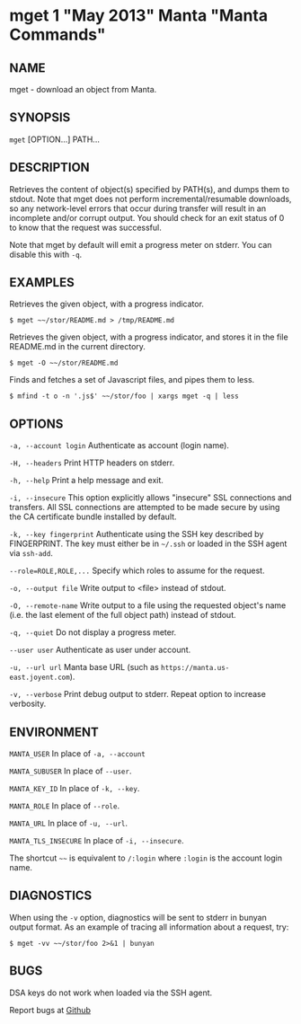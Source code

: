mget 1 "May 2013" Manta "Manta Commands"
=======================================

NAME
----

mget - download an object from Manta.

SYNOPSIS
--------

`mget` [OPTION...] PATH...

DESCRIPTION
-----------

Retrieves the content of object(s) specified by PATH(s), and dumps them to
stdout.  Note that mget does not perform incremental/resumable downloads, so any
network-level errors that occur during transfer will result in an incomplete
and/or corrupt output.  You should check for an exit status of 0 to know that
the request was successful.

Note that mget by default will emit a progress meter on stderr.  You can
disable this with `-q`.

EXAMPLES
--------

Retrieves the given object, with a progress indicator.

    $ mget ~~/stor/README.md > /tmp/README.md

Retrieves the given object, with a progress indicator, and stores it in the
file README.md in the current directory.

    $ mget -O ~~/stor/README.md

Finds and fetches a set of Javascript files, and pipes them to less.

    $ mfind -t o -n '.js$' ~~/stor/foo | xargs mget -q | less

OPTIONS
-------

`-a, --account login`
  Authenticate as account (login name).

`-H, --headers`
  Print HTTP headers on stderr.

`-h, --help`
  Print a help message and exit.

`-i, --insecure`
  This option explicitly allows "insecure" SSL connections and transfers.  All
  SSL connections are attempted to be made secure by using the CA certificate
  bundle installed by default.

`-k, --key fingerprint`
  Authenticate using the SSH key described by FINGERPRINT.  The key must
  either be in `~/.ssh` or loaded in the SSH agent via `ssh-add`.

`--role=ROLE,ROLE,...`
  Specify which roles to assume for the request.

`-o, --output file`
  Write output to &lt;file&gt; instead of stdout.

`-O, --remote-name`
  Write output to a file using the requested object's name (i.e. the last
  element of the full object path) instead of stdout.

`-q, --quiet`
  Do not display a progress meter.

`--user user`
  Authenticate as user under account.

`-u, --url url`
  Manta base URL (such as `https://manta.us-east.joyent.com`).

`-v, --verbose`
  Print debug output to stderr.  Repeat option to increase verbosity.

ENVIRONMENT
-----------
`MANTA_USER`
  In place of `-a, --account`

`MANTA_SUBUSER`
  In place of `--user`.

`MANTA_KEY_ID`
  In place of `-k, --key`.

`MANTA_ROLE`
  In place of `--role`.

`MANTA_URL`
  In place of `-u, --url`.

`MANTA_TLS_INSECURE`
  In place of `-i, --insecure`.

The shortcut `~~` is equivalent to `/:login`
where `:login` is the account login name.

DIAGNOSTICS
-----------

When using the `-v` option, diagnostics will be sent to stderr in bunyan
output format.  As an example of tracing all information about a request,
try:

    $ mget -vv ~~/stor/foo 2>&1 | bunyan

BUGS
----

DSA keys do not work when loaded via the SSH agent.

Report bugs at [Github](https://github.com/joyent/node-manta/issues)
